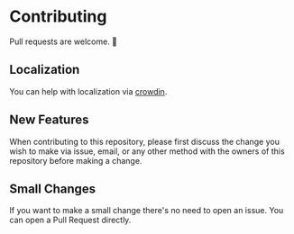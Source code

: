# Contributing

Pull requests are welcome. :tada:

## Localization

You can help with localization via [crowdin](https://crowdin.com/project/antimine-android).

## New Features

When contributing to this repository, please first discuss the change you wish to make via issue,
email, or any other method with the owners of this repository before making a change.

## Small Changes

If you want to make a small change there's no need to open an issue. You can open a Pull Request directly.
